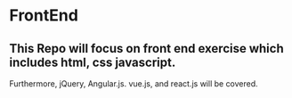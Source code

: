 FrontEnd 
===

This Repo will focus on front end exercise which includes html, css javascript.
---

Furthermore, jQuery, Angular.js. vue.js, and react.js will be covered.

